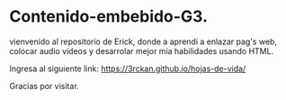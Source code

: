# Contenido-embebido-G3.
vienvenido al repositorio de Erick, donde a aprendi a enlazar pag's web, colocar audio vídeos y desarrolar mejor mia habilidades usando HTML.

Ingresa al siguiente link: https://3rckan.github.io/hojas-de-vida/ 

Gracias por visitar. 
